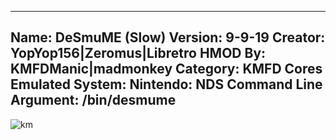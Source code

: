 -----------------------
Name: DeSmuME (Slow)
Version: 9-9-19
Creator: YopYop156|Zeromus|Libretro
HMOD By: KMFDManic|madmonkey
Category: KMFD Cores
Emulated System: Nintendo: NDS
Command Line Argument: /bin/desmume
-----------------------
![km](https://i.imgur.com/JYRrLnC.png)

